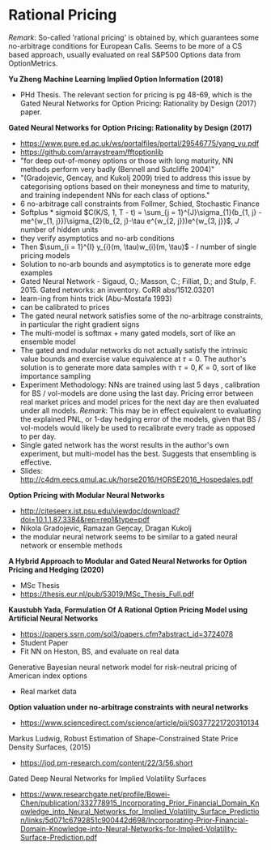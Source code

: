 # Rational Pricing

*Remark*: So-called 'rational pricing' is obtained by, which guarantees some no-arbitrage conditions for European Calls. Seems to be more of a CS based approach, usually evaluated on real S&P500 Options data from OptionMetrics.

**Yu Zheng Machine Learning Implied Option Information (2018)**
+ PHd Thesis. The relevant section for pricing is pg 48-69, which is the Gated Neural Networks for Option Pricing: Rationality by Design (2017) paper.

**Gated Neural Networks for Option Pricing: Rationality by Design (2017)**

+ https://www.pure.ed.ac.uk/ws/portalfiles/portal/29546775/yang_yu.pdf
+ https://github.com/arraystream/fftoptionlib
+ "for deep out-of-money options or those with long maturity, NN methods perform very badly (Bennell and Sutcliffe 2004)"
+ "(Gradojevic, Gencay, and Kukolj 2009) tried to address this issue by categorising options based on their moneyness and time to maturity, and training independent NNs for each class of options."
+ 6 no-arbitrage call constraints from Follmer, Schied, Stochastic Finance
+ Softplus * sigmoid $C(K/S, 1, T - t) = \sum_{j = 1}^{J}\sigma_{1}(b_{1, j} - me^{w_{1, j}})\sigma_{2}(b_{2, j}-\tau e^{w_{2, j}})e^{w_{3, j}}$, $J$ number of hidden units   
+ they verify asymptotics and no-arb conditions
+ Then $\sum_{i = 1}^{I} y_{i}(m, \tau)w_{i}(m, \tau)$ - $I$ number of single pricing models
+ Solution to no-arb bounds and asymptotics is to generate more edge examples
+ Gated Neural Network - Sigaud, O.; Masson, C.; Filliat, D.; and Stulp, F. 2015. Gated
networks: an inventory. CoRR abs/1512.03201
+ learn-ing from hints trick (Abu-Mostafa 1993)
+ can be calibrated to prices
+ The gated neural network satisfies some of the no-arbitrage constraints, in particular the right gradient signs
+ The multi-model is softmax + many gated models, sort of like an ensemble model
+ The gated and modular networks do not actually satisfy the intrinsic value bounds and exercise value equivalence at $\tau = 0$. The author's solution is to generate more data samples with $\tau = 0, K = 0$, sort of like importance sampling
+ Experiment Methodology: NNs are trained using last 5 days , calibration for BS / vol-models are done using the last day. Pricing error between real market prices and model prices for the next day are then evaluated under all models. *Remark*: This may be in effect equivalent to evaluating the explained PNL, or 1-day hedging error of the models, given that BS / vol-models would likely be used to recalibrate every trade as opposed to per day.
+ Single gated network has the worst results in the author's own experiment, but multi-model has the best. Suggests that ensembling is effective.
+ Slides: http://c4dm.eecs.qmul.ac.uk/horse2016/HORSE2016_Hospedales.pdf




**Option Pricing with Modular Neural Networks**

+ http://citeseerx.ist.psu.edu/viewdoc/download?doi=10.1.1.87.3384&rep=rep1&type=pdf
+ Nikola Gradojevic, Ramazan Geņcay, Dragan Kukolj
+ the modular neural network seems to be similar to a gated neural network or ensemble methods


**A Hybrid Approach to Modular and Gated Neural Networks for Option Pricing and Hedging (2020)**
+ MSc Thesis
+ https://thesis.eur.nl/pub/53019/MSc_Thesis_Full.pdf


**Kaustubh Yada, Formulation Of A Rational Option Pricing Model using Artificial Neural Networks**

+ https://papers.ssrn.com/sol3/papers.cfm?abstract_id=3724078
+ Student Paper
+ Fit NN on Heston, BS, and evaluate on real data


Generative Bayesian neural network model for risk-neutral pricing of American index options

+ Real market data

**Option valuation under no-arbitrage constraints with neural networks**
+ https://www.sciencedirect.com/science/article/pii/S0377221720310134


Markus Ludwig, Robust Estimation of Shape-Constrained State Price Density Surfaces, (2015)

+ https://jod.pm-research.com/content/22/3/56.short

Gated Deep Neural Networks for Implied Volatility Surfaces
+ https://www.researchgate.net/profile/Bowei-Chen/publication/332778915_Incorporating_Prior_Financial_Domain_Knowledge_into_Neural_Networks_for_Implied_Volatility_Surface_Prediction/links/5d071c6792851c900442d698/Incorporating-Prior-Financial-Domain-Knowledge-into-Neural-Networks-for-Implied-Volatility-Surface-Prediction.pdf